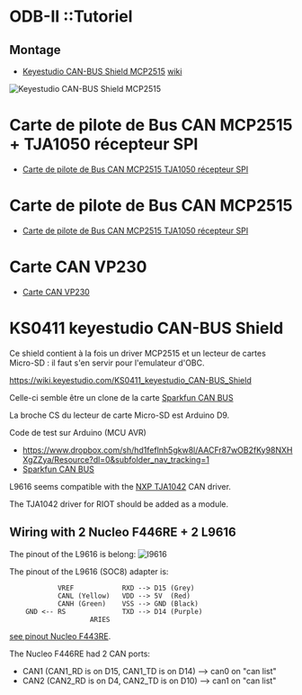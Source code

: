 # ODB-II ::Tutoriel

## Montage

* [Keyestudio CAN-BUS Shield MCP2515](https://fr.aliexpress.com/item/32998255055.html) [wiki](https://wiki.keyestudio.com/KS0411_keyestudio_CAN-BUS_Shield)

![Keyestudio CAN-BUS Shield MCP2515](images/Keyestudio-CAN-BUS-Shield-MCP2515.jpg)

# Carte de pilote de Bus CAN MCP2515 + TJA1050 récepteur SPI 

* [Carte de pilote de Bus CAN MCP2515 TJA1050 récepteur SPI](https://fr.aliexpress.com/item/32223930366.html)


# Carte de pilote de Bus CAN MCP2515 

* [Carte de pilote de Bus CAN MCP2515 TJA1050 récepteur SPI](https://fr.aliexpress.com/item/32223930366.html)

# Carte CAN VP230

* [Carte CAN VP230](https://fr.aliexpress.com/item/1005002843325046.html)


# KS0411 keyestudio CAN-BUS Shield

Ce shield contient à la fois un driver MCP2515 et un lecteur de cartes Micro-SD : il faut s'en servir pour l'emulateur d'OBC.

https://wiki.keyestudio.com/KS0411_keyestudio_CAN-BUS_Shield

Celle-ci semble être un clone de la carte [Sparkfun CAN BUS](https://github.com/sparkfun/CAN-Bus_Shield)

La broche CS du lecteur de carte Micro-SD est Arduino D9.

Code de test sur Arduino (MCU AVR)
* https://www.dropbox.com/sh/hd1feflnh5gkw8l/AACFr87wOB2fKy98NXHXgZZya/Resource?dl=0&subfolder_nav_tracking=1
* [Sparkfun CAN BUS](https://github.com/sparkfun/CAN-Bus_Shield)


L9616 seems compatible with the [NXP TJA1042](https://www.nxp.com/docs/en/data-sheet/TJA1042.pdf) CAN driver.

The TJA1042 driver for RIOT should be added as a module.

## Wiring with 2 Nucleo F446RE + 2 L9616


The pinout of the L9616 is belong:
![l9616](images/l9616-pin.png)


The pinout of the L9616 (SOC8) adapter is: 

		        VREF			RXD	--> D15 (Grey)
		        CANL (Yellow)	VDD --> 5V	(Red)
		        CANH (Green)	VSS	--> GND	(Black)		
		GND <-- RS				TXD --> D14	(Purple)
		     			ARIES	
	 

[see pinout Nucleo F443RE](https://os.mbed.com/platforms/ST-Nucleo-F446RE/).

The Nucleo F446RE had 2 CAN ports:
* CAN1 (CAN1_RD is on D15, CAN1_TD is on D14) --> can0 on "can list"
* CAN2 (CAN2_RD is on D4, CAN2_TD is on D10)  --> can1 on "can list"
